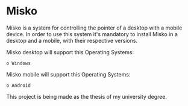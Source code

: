 # Misko

Misko is a system for controlling the pointer of a desktop with a mobile device. In order to use this system it's mandatory to install Misko in a desktop and a mobile, with their respective versions.

Misko desktop will support this Operating Systems:

    o Windows

Misko mobile will support this Operating Systems:

    o Android
  
  
 This project is being made as the thesis of my university degree.
